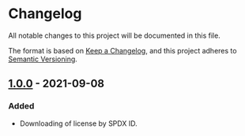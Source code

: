 <!--
SPDX-FileCopyrightText: 2021 Rosa Richter

SPDX-License-Identifier: MIT
-->

# Changelog

All notable changes to this project will be documented in this file.

The format is based on [Keep a Changelog](https://keepachangelog.com/en/1.0.0/),
and this project adheres to [Semantic Versioning](https://semver.org/spec/v2.0.0.html).

## [1.0.0] - 2021-09-08

### Added

- Downloading of license by SPDX ID.

[Unreleased]: https://git.sr.ht/~cosmicrose/spdx_cli/log
[1.0.0]: https://git.sr.ht/~cosmicrose/spdx_cli/refs/v1.0.0
